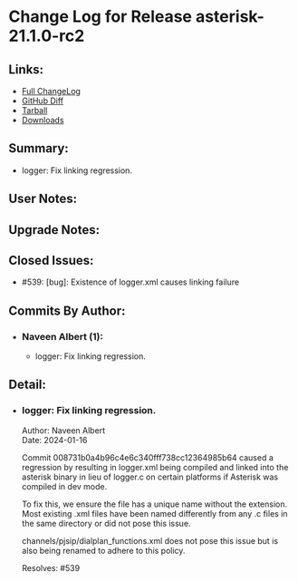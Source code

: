 
Change Log for Release asterisk-21.1.0-rc2
========================================

Links:
----------------------------------------

 - [Full ChangeLog](https://downloads.asterisk.org/pub/telephony/asterisk/releases/ChangeLog-21.1.0-rc2.md)  
 - [GitHub Diff](https://github.com/asterisk/asterisk/compare/21.1.0-rc1...21.1.0-rc2)  
 - [Tarball](https://downloads.asterisk.org/pub/telephony/asterisk/asterisk-21.1.0-rc2.tar.gz)  
 - [Downloads](https://downloads.asterisk.org/pub/telephony/asterisk)  

Summary:
----------------------------------------

- logger: Fix linking regression.

User Notes:
----------------------------------------


Upgrade Notes:
----------------------------------------


Closed Issues:
----------------------------------------

  - #539: [bug]: Existence of logger.xml causes linking failure

Commits By Author:
----------------------------------------

- ### Naveen Albert (1):
  - logger: Fix linking regression.


Detail:
----------------------------------------

- ### logger: Fix linking regression.
  Author: Naveen Albert  
  Date:   2024-01-16  

  Commit 008731b0a4b96c4e6c340fff738cc12364985b64
  caused a regression by resulting in logger.xml
  being compiled and linked into the asterisk
  binary in lieu of logger.c on certain platforms
  if Asterisk was compiled in dev mode.

  To fix this, we ensure the file has a unique
  name without the extension. Most existing .xml
  files have been named differently from any
  .c files in the same directory or did not
  pose this issue.

  channels/pjsip/dialplan_functions.xml does not
  pose this issue but is also being renamed
  to adhere to this policy.

  Resolves: #539

